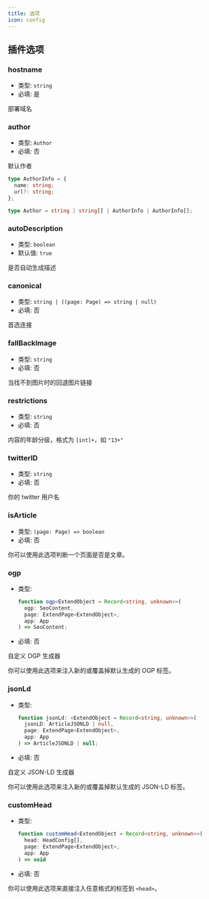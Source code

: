 ```yaml
---
title: 选项
icon: config
---
```


## 插件选项

### hostname

- 类型: `string`
- 必填: 是

部署域名

### author

- 类型: `Author`
- 必填: 否

默认作者

```ts
type AuthorInfo = {
  name: string;
  url?: string;
};

type Author = string | string[] | AuthorInfo | AuthorInfo[];
```

### autoDescription

- 类型: `boolean`
- 默认值: `true`

是否自动生成描述

### canonical

- 类型: `string | ((page: Page) => string | null)`
- 必填: 否

首选连接

### fallBackImage

- 类型: `string`
- 必填: 否

当找不到图片时的回退图片链接

### restrictions

- 类型: `string`
- 必填: 否

内容的年龄分级，格式为 `[int]+`，如 `"13+"`

### twitterID

- 类型: `string`
- 必填: 否

你的 twitter 用户名

### isArticle

- 类型: `(page: Page) => boolean`
- 必填: 否

你可以使用此选项判断一个页面是否是文章。

### ogp

- 类型:

  ```ts
  function ogp<ExtendObject = Record<string, unknown>>(
    ogp: SeoContent,
    page: ExtendPage<ExtendObject>,
    app: App
  ) => SeoContent;
  ```

- 必填: 否

自定义 OGP 生成器

你可以使用此选项来注入新的或覆盖掉默认生成的 OGP 标签。

### jsonLd

- 类型:

  ```ts
  function jsonLd: <ExtendObject = Record<string, unknown>>(
    jsonLD: ArticleJSONLD | null,
    page: ExtendPage<ExtendObject>,
    app: App
  ) => ArticleJSONLD | null;
  ```

- 必填: 否

自定义 JSON-LD 生成器

你可以使用此选项来注入新的或覆盖掉默认生成的 JSON-LD 标签。

### customHead

- 类型:

  ```ts
  function customHead<ExtendObject = Record<string, unknown>>(
    head: HeadConfig[],
    page: ExtendPage<ExtendObject>,
    app: App
  ) => void
  ```

- 必填: 否

你可以使用此选项来直接注入任意格式的标签到 `<head>`。
